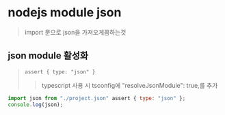 # nodejs module json

> import 문으로 json을 가져오게끔하는것

## json module 활성화

> `assert { type: "json" }`
>
> > typescript 사용 시 tsconfig에 "resolveJsonModule": true,를 추가

```js
import json from "./project.json" assert { type: "json" };
console.log(json);
```
